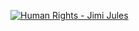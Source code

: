 [![Human Rights - Jimi Jules](https://i.scdn.co/image/ab67616d0000b2737bc799d5fc3a8785c1f05fa6)](https://open.spotify.com/intl-es/track/4VEzfo8GKXvW1f5oviqM1c?si=06b0336d898844ff)
